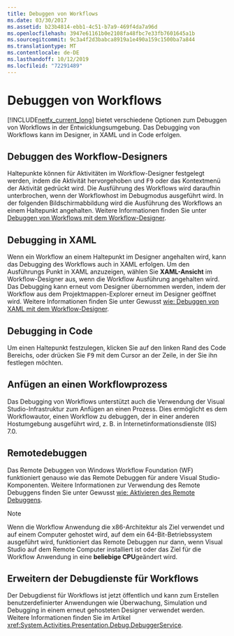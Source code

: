 ```yaml
---
title: Debuggen von Workflows
ms.date: 03/30/2017
ms.assetid: b23b4814-ebb1-4c51-b7a9-469f4da7a96d
ms.openlocfilehash: 3947e61161b0e2108fa48fbc7e33fb7601645a1b
ms.sourcegitcommit: 9c3a4f2d3babca8919a1e490a159c1500ba7a844
ms.translationtype: MT
ms.contentlocale: de-DE
ms.lasthandoff: 10/12/2019
ms.locfileid: "72291489"
---
```

# <a name="debugging-workflows"></a>Debuggen von Workflows

[!INCLUDE[netfx_current_long](../../../includes/netfx-current-long-md.md)] bietet verschiedene Optionen zum Debuggen von Workflows in der Entwicklungsumgebung. Das Debugging von Workflows kann im Designer, in XAML und in Code erfolgen.

## <a name="debugging-in-the-workflow-designer"></a>Debuggen des Workflow-Designers

Haltepunkte können für Aktivitäten im Workflow-Designer festgelegt werden, indem die Aktivität hervorgehoben und <kbd>F9</kbd> oder das Kontextmenü der Aktivität gedrückt wird. Die Ausführung des Workflows wird daraufhin unterbrochen, wenn der Workflowhost im Debugmodus ausgeführt wird. In der folgenden Bildschirmabbildung wird die Ausführung des Workflows an einem Haltepunkt angehalten. Weitere Informationen finden Sie unter [Debuggen von Workflows mit dem Workflow-Designer](/visualstudio/workflow-designer/debugging-workflows-with-the-workflow-designer).

## <a name="debugging-in-xaml"></a>Debugging in XAML

Wenn ein Workflow an einem Haltepunkt im Designer angehalten wird, kann das Debugging des Workflows auch in XAML erfolgen. Um den Ausführungs Punkt in XAML anzuzeigen, wählen Sie **XAML-Ansicht** im Workflow-Designer aus, wenn die Workflow Ausführung angehalten wird. Das Debugging kann erneut vom Designer übernommen werden, indem der Workflow aus dem Projektmappen-Explorer erneut im Designer geöffnet wird. Weitere Informationen finden Sie unter Gewusst [wie: Debuggen von XAML mit dem Workflow-Designer](/visualstudio/workflow-designer/how-to-debug-xaml-with-the-workflow-designer).

## <a name="debugging-in-code"></a>Debugging in Code

Um einen Haltepunkt festzulegen, klicken Sie auf den linken Rand des Code Bereichs, oder drücken Sie <kbd>F9</kbd> mit dem Cursor an der Zeile, in der Sie ihn festlegen möchten.

## <a name="attaching-to-a-workflow-process"></a>Anfügen an einen Workflowprozess

Das Debugging von Workflows unterstützt auch die Verwendung der Visual Studio-Infrastruktur zum Anfügen an einen Prozess. Dies ermöglicht es dem Workflowautor, einen Workflow zu debuggen, der in einer anderen Hostumgebung ausgeführt wird, z. B. in Internetinformationsdienste (IIS) 7.0.

## <a name="remote-debugging"></a>Remotedebuggen

Das Remote Debuggen von Windows Workflow Foundation (WF) funktioniert genauso wie das Remote Debuggen für andere Visual Studio-Komponenten. Weitere Informationen zur Verwendung des Remote Debuggens finden Sie unter Gewusst [wie: Aktivieren des Remote Debuggens](https://go.microsoft.com/fwlink/?LinkId=196257).

> [!NOTE]
> Wenn die Workflow Anwendung die x86-Architektur als Ziel verwendet und auf einem Computer gehostet wird, auf dem ein 64-Bit-Betriebssystem ausgeführt wird, funktioniert das Remote Debuggen nur dann, wenn Visual Studio auf dem Remote Computer installiert ist oder das Ziel für die Workflow Anwendung in eine **beliebige CPU**geändert wird.

## <a name="extending-the-workflow-debugging-service"></a>Erweitern der Debugdienste für Workflows

Der Debugdienst für Workflows ist jetzt öffentlich und kann zum Erstellen benutzerdefinierter Anwendungen wie Überwachung, Simulation und Debugging in einem erneut gehosteten Designer verwendet werden. Weitere Informationen finden Sie im Artikel <xref:System.Activities.Presentation.Debug.DebuggerService>.
